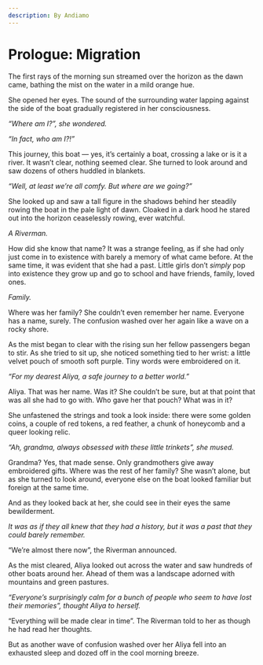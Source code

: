 ```yaml
---
description: By Andiamo
---
```


# Prologue: Migration

The first rays of the morning sun streamed over the horizon as the dawn came, bathing the mist on the water in a mild orange hue.

She opened her eyes. The sound of the surrounding water lapping against the side of the boat gradually registered in her consciousness.

_“Where am I?”, she wondered._

_“In fact, who am I?!”_

This journey, this boat — yes, it’s certainly a boat, crossing a lake or is it a river. It wasn’t clear, nothing seemed clear. She turned to look around and saw dozens of others huddled in blankets.

_“Well, at least we’re all comfy. But where are we going?”_

She looked up and saw a tall figure in the shadows behind her steadily rowing the boat in the pale light of dawn. Cloaked in a dark hood he stared out into the horizon ceaselessly rowing, ever watchful.

_A Riverman._

How did she know that name? It was a strange feeling, as if she had only just come in to existence with barely a memory of what came before. At the same time, it was evident that she had a past. Little girls don’t _simply_ pop into existence they grow up and go to school and have friends, family, loved ones.

_Family._

Where was her family? She couldn’t even remember her name. Everyone has a name, surely. The confusion washed over her again like a wave on a rocky shore.

As the mist began to clear with the rising sun her fellow passengers began to stir. As she tried to sit up, she noticed something tied to her wrist: a little velvet pouch of smooth soft purple. Tiny words were embroidered on it.

_“For my dearest Aliya, a safe journey to a better world.”_

Aliya. That was her name. Was it? She couldn’t be sure, but at that point that was all she had to go with. Who gave her that pouch? What was in it?

She unfastened the strings and took a look inside: there were some golden coins, a couple of red tokens, a red feather, a chunk of honeycomb and a queer looking relic.

_“Ah, grandma, always obsessed with these little trinkets”, she mused._

Grandma? Yes, that made sense. Only grandmothers give away embroidered gifts. Where was the rest of her family? She wasn’t alone, but as she turned to look around, everyone else on the boat looked familiar but foreign at the same time.

And as they looked back at her, she could see in their eyes the same bewilderment.

_It was as if they all knew that they had a history, but it was a past that they could barely remember._

“We’re almost there now”, the Riverman announced.

As the mist cleared, Aliya looked out across the water and saw hundreds of other boats around her. Ahead of them was a landscape adorned with mountains and green pastures.

_“Everyone’s surprisingly calm for a bunch of people who seem to have lost their memories”, thought Aliya to herself._

“Everything will be made clear in time”. The Riverman told to her as though he had read her thoughts.

But as another wave of confusion washed over her Aliya fell into an exhausted sleep and dozed off in the cool morning breeze.
